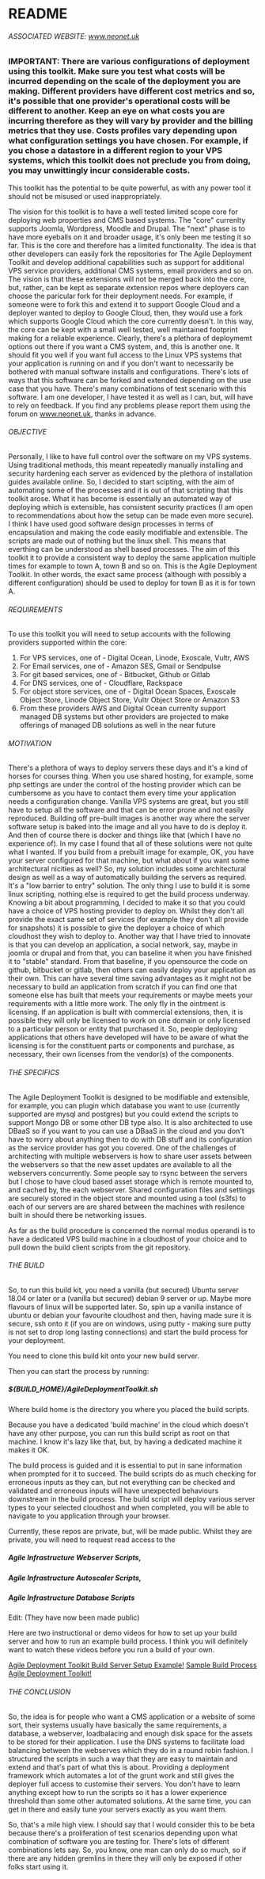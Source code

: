 # README #

###### ASSOCIATED WEBSITE: www.neonet.uk

### IMPORTANT: There are various configurations of deployment using this toolkit. Make sure you test what costs will be incurred depending on the scale of the deployment you are making. Different providers have different cost metrics and so, it's possible that one provider's operational costs will be different to another. Keep an eye on what costs you are incurring therefore as they will vary by provider and the billing metrics that they use. Costs profiles vary depending upon what configuration settings you have chosen. For example, if you chose a datastore in a different region to your VPS systems, which this toolkit does not preclude you from doing, you may unwittingly incur considerable costs. 
This toolkit has the potential to be quite powerful, as with any power tool it should not be misused or used inappropriately.

The vision for this toolkit is to have a well tested limited scope core for deploying web properties and CMS based systems.
The "core" currenlty supports Joomla, Wordpress, Moodle and Drupal. The "next" phase is to have more eyeballs on it and broader usage, it's only been me testing it so far. 
This is the core and therefore has a limited functionality. The idea is that other developers can easily fork the repositories for The Agile Deployment Toolkit and develop additional capabilities such as support for additional VPS service providers, additional CMS systems, email providers and so on. The vision is that these extensions will not be merged back into the core, but, rather, can be kept as separate extension repos where deployers can choose the paricular fork for their deployment needs. For example, if someone were to fork this and extend it to support Google Cloud and a deployer wanted to deploy to Google Cloud, then, they would use a fork which supports Google Cloud which the core currently doesn't. In this way, the core can be kept with a small well tested, well maintained footprint making for a reliable experience. 
Clearly, there's a plethora of deploymemt options out there if you want a CMS system, and, this is another one. It should fit you well if you want full access to the Linux VPS systems that your application is running on and if you don't want to necessarily be bothered with manual software installs and configurations.
There's lots of ways that this software can be forked and extended depending on the use case that you have. 
There's many combinations of test scenario with this software. I am one developer, I have tested it as well as I can, but, will have to rely on feedback. If you find any problems please report them using the forum on www.neonet.uk, thanks in advance. 

###### OBJECTIVE

Personally, I like to have full control over the software on my VPS systems. Using traditional methods, this meant repeatedly manually installing and security hardening each server as evidenced by the plethora of installation guides available online.
So, I decided to start scipting, with the aim of automating some of the processes and it is out of that scripting that this toolkit arose.
What it has become is essentially an automated way of deploying which is extensible, has consistent security practices (I am open to recommendations about how the setup can be made even more secure).
I think I have used good software design processes in terms of encapsulation and making the code easily modifiable and extensible.
The scripts are made out of nothing but the linux shell. This means that everthing can be understood as shell based processes. 
The aim of this toolkit it to provide a consistent way to deploy the same application multiple times for example to town A, town B and so on. This is the Agile Deployment Toolkit. In other words, the exact same process (although with possibly  a different
configuration) should be used to deploy for town B as it is for town A.

###### REQUIREMENTS

To use this toolkit you will need to setup accounts with the following providers supported within the core:

1) For VPS services, one of - Digital Ocean, Linode, Exoscale, Vultr, AWS
2) For Email services, one of - Amazon SES, Gmail or Sendpulse
3) For git based services, one of - Bitbucket, Github or Gitlab
4) For DNS services, one of - Cloudflare, Rackspace
5) For object store services, one of - Digital Ocean Spaces, Exoscale Object Store, Linode Object Store, Vultr Object Store or Amazon S3
6) From these providers AWS and Digital Ocean currenlty support managed DB systems but other providers are projected to make offerings of managed DB solutions as well in the near future

###### MOTIVATION

There's a plethora of ways to deploy servers these days and it's a kind of horses for courses thing. When you use shared hosting, for example, some php settings are under the control of the hosting provider which can be cumbersome as you have to contact them every time your application needs a configuration change. Vanilla VPS systems are great, but you still have to setup all the software and that can be error prone and not easily reproduced. Building off pre-built images is another way where the server software setup is baked into the image and all you have to do is deploy it. And then of course there is docker and things like that (which I have no experience of).
In my case I found that all of these solutions were not quite what I wanted. If you build from a prebuilt image for example, OK, you have your server configured for that machine, but what about if you want some architectural nicities as well? So, my solution includes some architectural design as well as a way of automatically building the servers as required. It's a "low barrier to entry" solution. 
The only thing I use to build it is some linux scripting, nothing else is required to get the build process underway.  Knowing a bit about programming, I decided to make it so that you could have a choice of VPS hosting provider to deploy on. Whilst they don't all provide the exact same set of services (for example they don't all provide for snapshots) it is possible to give the deployer a choice of which cloudhost they wish to deploy to. 
Another way that I have tried to innovate is that you can develop an application, a social network, say, maybe in joomla or drupal and from that, you can baseline it when you have finished it to "stable" standard. From that baseline, if you opensource the code on github, bitbucket or gitlab, then others can easily deploy your application as their own. This can have several time saving advantages as it might not be necessary to build an application from scratch if you can find one that someone else has built that meets your requirements or maybe meets your requirements with a little more work.
The only fly in the ointment is licensing. If an application is built with commercial extensions, then, it is possible they will only be licensed to work on one domain or only licensed to a particular person or entity that purchased it. So, people deploying applications that others have developed will have to be aware of what the licensing is for the constituent parts  or components and purchase, as necessary, their own licenses from the vendor(s) of the components. 

###### THE SPECIFICS

The Agile Deployment Toolkit is designed to be modifiable and extensible, for example, you can plugin which
database you want to use (currently supported are mysql and postgres) but you could extend the scripts to support Mongo DB or 
some other DB type also. It is also architected to use DBaaS so if you want to you can use a DBaaS in the cloud and you don't
have to worry about anything then to do with DB stuff and its configuration as the service provider has got you covered. 
One of the challenges of architecting with multiple webservers is how to share user assets between the webservers so that the 
new asset updates are available to all the webservers concurrently. Some people say to rsync between the servers but I chose 
to have cloud based asset storage which is remote  mounted to, and cached by, the each webserver.
Shared configuration files and settings are securely stored in the object store and mounted using a tool (s3fs) to each of our 
servers are are shared between the machines with resilence built in should there be networking issues. 

As far as the build procedure is concerned the normal modus operandi is to have a dedicated VPS build machine in a cloudhost
of your choice and to pull down the build client scripts from the git repository. 


###### THE BUILD

So, to run this build kit, you need a vanilla (but secured) Ubuntu server 18.04 or later or a (vanilla but secured) debian 9 server or up. 
Maybe more flavours of linux will be supported later. So, spin up a vanilla instance of ubuntu or debian your favourite cloudhost and 
then, having made sure it is secure, ssh onto it (if you are on windows, using putty - making sure putty is not set to drop long 
lasting connections) and start the build process for your deployment.

You need to clone this build kit onto your new build server.

Then you can start the process by running:

##### ${BUILD_HOME}/AgileDeploymentToolkit.sh 

Where build home is the directory you where you placed the build scripts.

Because you have a dedicated 'build machine' in the cloud which doesn't have any other purpose, you can run this build script as root on that machine. I know it's lazy like that, but, by having a dedicated machine it makes it OK.  

The build process is guided and it is essential to put in sane information when prompted for it to succeed. The build scripts do as much checking for erroneous inputs as they can, but not everything can be checked and validated and erroneous inputs will have 
unexpected behaviours downstream in the build process. The build script will deploy various server types to your selected cloudhost and when completed, you will be able to navigate to you application through your browser.

Currently, these repos are private, but, will be made public. Whilst they are private, you will need to request read access to the 
##### Agile Infrastructure Webserver Scripts,
##### Agile Infrastructure Autoscaler Scripts,
##### Agile Infrastructure Database Scripts

Edit: (They have now been made public)

Here are two instructional or demo videos for how to set up your build server and how to run an example build process. I think you will definitely want to watch these videos before you run a build of your own.

[Agile Deployment Toolkit Build Server Setup Example!](https://www.youtube.com/watch?v=ONp_QuPxcsc)
[Sample Build Process Agile Deployment Toolkit!](https://www.youtube.com/watch?v=mXpIRB_7O_M&t=80s)


###### THE CONCLUSION

So, the idea is for people who want a CMS application or a website of some sort, their systems usually have basically the same requirements, a database, a webserver, loadbalacing and enough disk space for the assets to be stored for their application. I use the DNS systems to facilitate load balancing between the webserves which they do in a round robin fashion. I structured the scripts in such a way that they are easy to maintain and extend and that's part of what this is about. Providing a deployment framework which automates a lot of the grunt work and still gives the deployer full access to customise their servers. You don't have to learn anything except how to run the scripts so it has a lower experience threshold than some other automated solutions. At the same time, you can get in there and easily tune your servers exactly as you want them. 

So, that's a mile high view. I should say that I would consider this to be beta because there's a proliferation of test scenarios 
depending upon what combination of software you are testing for. There's lots of different combinations lets say. So, you know, one man can only do so much, so if there are any hidden gremlins in there they will only be exposed if other folks start using it. 
